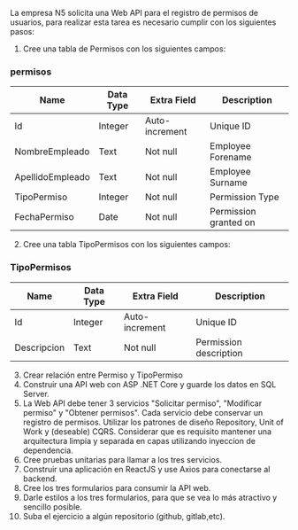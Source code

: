 La empresa N5 solicita una Web API para el registro de permisos de usuarios, para realizar esta tarea
es necesario cumplir con los siguientes pasos:
1. Cree una tabla de Permisos con los siguientes campos:

  ### permisos 
  
  | Name              | Data Type  |Extra Field     | Description             |
  |-------------------|------------|----------------|-------------------------|
  | Id                | Integer    | Auto-increment | Unique ID               |
  | NombreEmpleado    | Text       | Not null       | Employee Forename       |
  | ApellidoEmpleado  | Text       | Not null       | Employee Surname        | 
  | TipoPermiso       | Integer    | Not null       | Permission Type         | 
  | FechaPermiso      | Date       | Not null       | Permission granted on   |


2. Cree una tabla TipoPermisos con los siguientes campos:

  ### TipoPermisos 
 
  | Name              | Data Type  |Extra Field     | Description             |
  |-------------------|------------|----------------|-------------------------|
  | Id                | Integer    | Auto-increment | Unique ID               |
  | Descripcion       | Text       | Not null       | Permission description  |
  
3. Crear relación entre Permiso y TipoPermiso
4. Construir una API web con ASP .NET Core y guarde los datos en SQL Server.
5. La Web API debe tener 3 servicios &quot;Solicitar permiso&quot;, &quot;Modificar permiso&quot; y &quot;Obtener
permisos&quot;. Cada servicio debe conservar un registro de permisos.
Utilizar los patrones de diseño Repository, Unit of Work y (deseable) CQRS. Considerar que es
requisito mantener una arquitectura limpia y separada en capas utilizando inyeccion de
dependencia.
6. Cree pruebas unitarias para llamar a los tres servicios.
7. Construir una aplicación en ReactJS y use Axios para conectarse al backend.
8. Cree los tres formularios para consumir la API web.
9. Darle estilos a los tres formularios, para que se vea lo más atractivo y sencillo posible.
10. Suba el ejercicio a algún repositorio (github, gitlab,etc).

